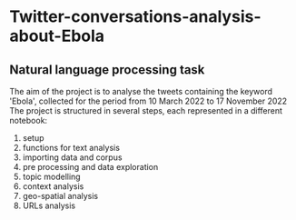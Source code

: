 # Twitter-conversations-analysis-about-Ebola
## Natural language processing task 
The aim of the project is to analyse the tweets containing the keyword 'Ebola', collected for the period from 10 March 2022 to 17 November 2022
The project is structured in several steps, each represented in a different notebook:
1. setup
2. functions for text analysis
3. importing data and corpus
4. pre processing and data exploration
5. topic modelling
6. context analysis
7. geo-spatial analysis
8. URLs analysis
